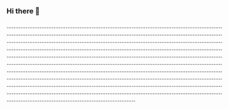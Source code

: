 ### Hi there 👋

..................................................................................................................................................................................................................................................................................................................................................................................................................................................................................................................................................................................................................................................................................................................................................................................................................................................................................................................................................................................................................................................................................................................................................................................................................................................................................................................................................................